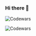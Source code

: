 ### Hi there 👋

![Codewars](https://github.r2v.ch/codewars?user=longjumpingcrab)

<!-- [![codewars](https://www.codewars.com/users/longjumpingcrab/badges/small)](https://www.codewars.com/users/longjumpingcrab) -->

<!--
**VASENKOVIVAN/vasenkovivan** is a ✨ _special_ ✨ repository because its `README.md` (this file) appears on your GitHub profile.

Here are some ideas to get you started:

- 🔭 I’m currently working on ...
- 🌱 I’m currently learning ...
- 👯 I’m looking to collaborate on ...
- 🤔 I’m looking for help with ...
- 💬 Ask me about ...
- 📫 How to reach me: ...
- 😄 Pronouns: ...
- ⚡ Fun fact: ...
-->

![Codewars](https://github.r2v.ch/codewars?user=longjumpingcrab&stroke=%23BB432C)
